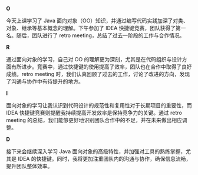**O** 

今天上课学习了 Java 面向对象（OO）知识，并通过编写代码实践加深了对类、对象、继承等基本概念的理解。下午参加了 IDEA 快捷键竞赛，团队获得了第一名。随后，团队进行了 retro meeting，总结了过去一阶段的工作与合作情况。

**R** 

通过面向对象的学习，自己对 OO 的理解更为深刻，尤其是在代码组织与设计方面有所进步。竞赛中，通过快捷键的使用提高了效率，团队也在合作中取得了良好成绩。retro meeting 时，我们认真回顾了过去的工作，讨论了改进的方向，发现了沟通与协作中有待提升的地方。

**I** 

面向对象的学习让我认识到代码设计的规范性和复用性对于长期项目的重要性，而 IDEA 快捷键竞赛则提醒我持续提高开发效率是保持竞争力的关键。通过 retro meeting 的总结，我们能够更好地识别团队合作中的不足，并在未来做出相应调整。

**D** 

接下来会继续深入学习 Java 面向对象的高级特性，并加强对工具的熟练掌握，尤其是 IDEA 的快捷键。同时，我将更加注重团队内的沟通与协作，确保信息流畅，提升团队整体效率。